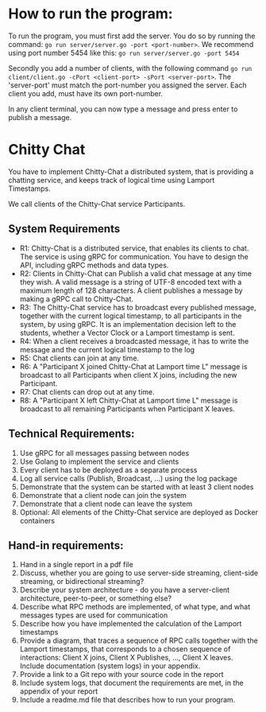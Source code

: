 # How to run the program:

To run the program, you must first add the server. You do so by running the command: `go run server/server.go -port <port-number>`. We recommend using port number 5454 like this: `go run server/server.go -port 5454`

Secondly you add a number of clients, with the following command `go run client/client.go -cPort <client-port> -sPort <server-port>`. The 'server-port' must match the port-number you assigned the server. Each client you add, must have its own port-number.

In any client terminal, you can now type a message and press enter to publish a message. 

# Chitty Chat

You have to implement Chitty-Chat a distributed system, that is providing a chatting service, and keeps track of logical time using Lamport Timestamps.

We call clients of the Chitty-Chat service Participants. 

## System Requirements

* R1: Chitty-Chat is a distributed service, that enables its clients to chat. The service is using gRPC for communication. You have to design the API, including gRPC methods and data types. 
* R2: Clients in Chitty-Chat can Publish a valid chat message at any time they wish.  A valid message is a string of UTF-8 encoded text with a maximum length of 128 characters. A client publishes a message by making a gRPC call to Chitty-Chat.
* R3: The Chitty-Chat service has to broadcast every published message, together with the current logical timestamp, to all participants in the system, by using gRPC. It is an implementation decision left to the students, whether a Vector Clock or a Lamport timestamp is sent.
* R4: When a client receives a broadcasted message, it has to write the message and the current logical timestamp to the log
* R5: Chat clients can join at any time. 
* R6: A "Participant X  joined Chitty-Chat at Lamport time L" message is broadcast to all Participants when client X joins, including the new Participant.
* R7: Chat clients can drop out at any time. 
* R8: A "Participant X left Chitty-Chat at Lamport time L" message is broadcast to all remaining Participants when Participant X leaves.

## Technical Requirements:

1. Use gRPC for all messages passing between nodes
2. Use Golang to implement the service and clients
3. Every client has to be deployed as a separate process
4. Log all service calls (Publish, Broadcast, ...) using the log package
5. Demonstrate that the system can be started with at least 3 client nodes 
6. Demonstrate that a client node can join the system
7. Demonstrate that a client node can leave the system
8. Optional: All elements of the Chitty-Chat service are deployed as Docker containers


## Hand-in requirements:

1. Hand in a single report in a pdf file
2. Discuss, whether you are going to use server-side streaming, client-side streaming, or bidirectional streaming? 
3. Describe your system architecture - do you have a server-client architecture, peer-to-peer, or something else?
4. Describe what  RPC methods are implemented, of what type, and what messages types are used for communication
5. Describe how you have implemented the calculation of the Lamport timestamps
6. Provide a diagram, that traces a sequence of RPC calls together with the Lamport timestamps, that corresponds to a chosen sequence of interactions: Client X joins, Client X Publishes, ..., Client X leaves. Include documentation (system logs) in your appendix.
7. Provide a link to a Git repo with your source code in the report
8. Include system logs, that document the requirements are met, in the appendix of your report
9. Include a readme.md file that describes how to run your program. 
